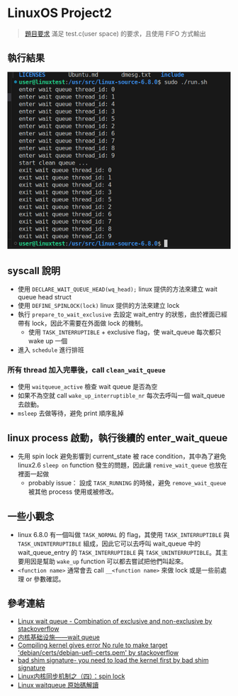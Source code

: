 # LinuxOS Project2 
> [題目要求](./Project_2.pdf)
> 滿足 test.c(user space) 的要求，且使用 FIFO 方式輸出

## 執行結果
![](./image.png) 

## syscall 說明
* 使用 `DECLARE_WAIT_QUEUE_HEAD(wq_head);` linux 提供的方法來建立 wait queue head struct
* 使用 `DEFINE_SPINLOCK(lock)` linux 提供的方法來建立 lock 
* 執行 `prepare_to_wait_exclusive` 去設定 wait_entry 的狀態，由於裡面已經帶有 lock，因此不需要在外面做 lock 的機制。
  * 使用 `TASK_INTERRUPTIBLE` + exclusive flag，使 wait_queue 每次都只 wake up 一個
* 進入 `schedule` 進行排班

### 所有 thread 加入完畢後，call `clean_wait_queue`
* 使用 `waitqueue_active` 檢查 wait queue 是否為空
* 如果不為空就 call `wake_up_interruptible_nr` 每次去呼叫一個 wait_queue 去啟動。
* `msleep` 去做等待，避免 print 順序亂掉

## linux process 啟動，執行後續的 enter_wait_queue
* 先用 spin lock 避免影響到 current_state 被 race condition，其中為了避免 linux2.6 `sleep on` function 發生的問題，因此讓 `remive_wait_queue` 也放在裡面一起做
  * probably issue： 設成 `TASK_RUNNING` 的時候，避免 `remove_wait_queue` 被其他 process 使用或被修改。

## 一些小觀念
* linux 6.8.0 有一個叫做 `TASK_NORMAL` 的 flag，其使用 `TASK_INTERRUPTIBLE` 與 `TASK_UNINTERRUPTIBLE` 組成，因此它可以去呼叫 wait_queue 中的 wait_queue_entry 的 `TASK_INTERRUPTIBLE` 與 `TASK_UNINTERRUPTIBLE`。其主要用因是幫助 `wake_up` function 可以都去嘗試把他們叫起來。
* `<function name>` 通常會去 call `__<function name>` 來做 lock 或是一些前處理 or 參數確認。

## 參考連結
* [Linux wait queue - Combination of exclusive and non-exclusive by stackoverflow ](https://stackoverflow.com/questions/39893500/linux-wait-queue-combination-of-exclusive-and-non-exclusive)
* [内核基础设施——wait queue](https://linux.laoqinren.net/kernel/wait-queue/)
* [Compiling kernel gives error No rule to make target 'debian/certs/debian-uefi-certs.pem' by stackoverflow](https://stackoverflow.com/questions/67670169/compiling-kernel-gives-error-no-rule-to-make-target-debian-certs-debian-uefi-ce)
* [bad shim signature- you need to load the kernel first by bad shim signature](https://forums.linuxmint.com/viewtopic.php?t=393337)
* [Linux内核同步机制之（四）：spin lock](http://www.wowotech.net/kernel_synchronization/spinlock.html)
* [Linux waitqueue 原始碼解讀](https://davidleitw.github.io/posts/linux_wake_queue1/)
